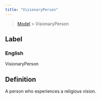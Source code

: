 ```yaml
---
title: "VisionaryPerson"
---
```


> [Model](../../) > VisionaryPerson

## Label

### English
VisionaryPerson


## Definition
A person who experiences a religious vision. 


    
